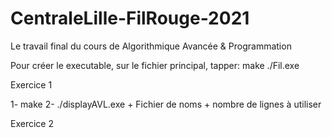 # CentraleLille-FilRouge-2021
Le travail final du cours de Algorithmique Avancée &amp; Programmation

Pour créer le executable, sur le fichier principal, tapper:
make
./Fil.exe

Exercice 1

1- make
2- ./displayAVL.exe + Fichier de noms + nombre de lignes à utiliser

Exercice 2
